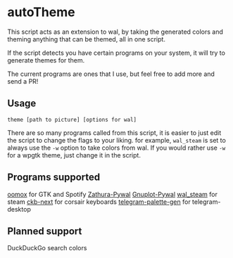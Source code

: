 # autoTheme

This script acts as an extension to wal, by taking the generated colors and theming anything that can be themed, all in one script. 

If the script detects you have certain programs on your system, it will try to generate themes for them.

The current programs are ones that I use, but feel free to add more and send a PR!

## Usage

`theme [path to picture] [options for wal]`

There are so many programs called from this script, it is easier to just edit the script to change the flags to your liking. for example, `wal_steam` is set to always use the `-w` option to take colors from wal. If you would rather use `-w` for a wpgtk theme, just change it in the script.

## Programs supported
[oomox](https://github.com/themix-project/oomox) for GTK and Spotify
[Zathura-Pywal](https://github.com/GideonWolfe/Zathura-Pywal)
[Gnuplot-Pywal](https://github.com/GideonWolfe/Gnuplot-Pywal)
[wal_steam](https://github.com/kotajacob/wal_steam) for steam
[ckb-next](https://github.com/ckb-next/ckb-next) for corsair keyboards
[telegram-palette-gen](https://github.com/matgua/telegram-palette-gen) for telegram-desktop

## Planned support
DuckDuckGo search colors
